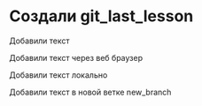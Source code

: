 # Создали git_last_lesson 

Добавили текст

Добавили текст через веб браузер

Добавили текст локально

Добавили текст в новой ветке new_branch
